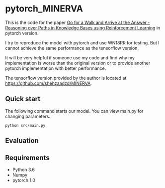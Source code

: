 # pytorch_MINERVA
This is the code for the paper [Go for a Walk and Arrive at the Answer - Reasoning over Paths in Knowledge Bases using Reinforcement Learning](https://arxiv.org/abs/1711.05851) in pytorch version.

I try to reproduce the model with pytorch and use WN18RR for testing. But I cannot achieve the same performance as the tensorflow version.

It will be very helpful if someone use my code and find why my implementation is worse than the original version or to provide another pytorch implementation with better performance. 

The tensorflow version provided by the author is located at https://github.com/shehzaadzd/MINERVA.



## Quick start

The following command starts our model. You can view main.py for changing parameters.

```
python src/main.py
```

## Evaluation



## Requirements

- Python 3.6
- Numpy 
- pytorch 1.0

